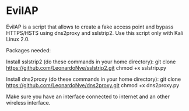 # EvilAP
EvilAP is a script that allows to create a fake access point and bypass HTTPS/HSTS using dns2proxy and sslstrip2. Use this script only with Kali Linux 2.0.

Packages needed:

Install sslstrip2 (do these commands in your home directory):
	git clone https://github.com/LeonardoNve/sslstrip2.git
	chmod +x sslstrip.py

Install dns2proxy (do these commands in your home directory):
	git clone https://github.com/LeonardoNve/dns2proxy.git
	chmod +x dns2proxy.py
  
  
Make sure you have an interface connected to internet and an other wireless interface.

